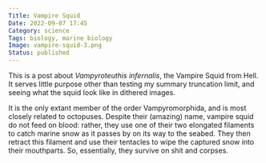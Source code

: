 ```yaml
---
Title: Vampire Squid
Date: 2022-09-07 17:45
Category: science
Tags: biology, marine biology
Image: vampire-squid-3.png
Status: published
---
```


This is a post about *Vampyroteuthis infernalis*, the Vampire Squid from Hell. It serves little purpose other than testing my summary truncation limit, and seeing what the squid look like in dithered images.

It is the only extant member of the order Vampyromorphida, and is most closely related to octopuses. Despite their (amazing) name, vampire squid do not feed on blood: rather, they use one of their two elongated filaments to catch marine snow as it passes by on its way to the seabed. They then retract this filament and use their tentacles to wipe the captured snow into their mouthparts. So, essentially, they survive on shit and corpses.
